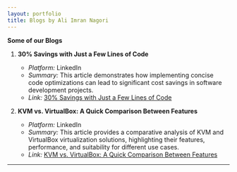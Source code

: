 ```yaml
---
layout: portfolio
title: Blogs by Ali Imran Nagori
---
```


**Some of our Blogs**

1. **30% Savings with Just a Few Lines of Code**
   - *Platform:* LinkedIn
   - *Summary:* This article demonstrates how implementing concise code optimizations can lead to significant cost savings in software development projects.
   - *Link:* [30% Savings with Just a Few Lines of Code](https://www.linkedin.com/pulse/30-savings-just-lines-code-ali-imran-nagori-ygk8f/?trackingId=K26J%2FT5QTSSt6KS7lcX1Og%3D%3D)

2. **KVM vs. VirtualBox: A Quick Comparison Between Features**
   - *Platform:* LinkedIn
   - *Summary:* This article provides a comparative analysis of KVM and VirtualBox virtualization solutions, highlighting their features, performance, and suitability for different use cases.
   - *Link:* [KVM vs. VirtualBox: A Quick Comparison Between Features](https://www.linkedin.com/pulse/kvm-vs-virtualbox-quick-comparison-between-features-ali-imran-nagori-doelf/?trackingId=K26J%2FT5QTSSt6KS7lcX1Og%3D%3D)

---
